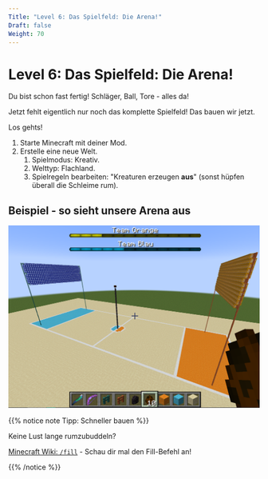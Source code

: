 ```yaml
---
Title: "Level 6: Das Spielfeld: Die Arena!"
Draft: false
Weight: 70
---
```


# Level 6: Das Spielfeld: Die Arena!

Du bist schon fast fertig! Schläger, Ball, Tore - alles da!

Jetzt fehlt eigentlich nur noch das komplette Spielfeld! Das bauen wir jetzt.

Los gehts!

1. Starte Minecraft mit deiner Mod.
2. Erstelle eine neue Welt.
   1. Spielmodus: Kreativ.
   2. Welttyp: Flachland.
   3. Spielregeln bearbeiten: "Kreaturen erzeugen **aus**" (sonst hüpfen überall die Schleime rum).

## Beispiel - so sieht unsere Arena aus

![Beispiel Alpaka-Ball-Arena](ingame-arena.png)

{{% notice note Tipp: Schneller bauen %}}

Keine Lust lange rumzubuddeln?

[Minecraft Wiki: `/fill`](https://minecraft.fandom.com/wiki/Commands/fill) - Schau dir mal den Fill-Befehl an!

{{% /notice %}}
